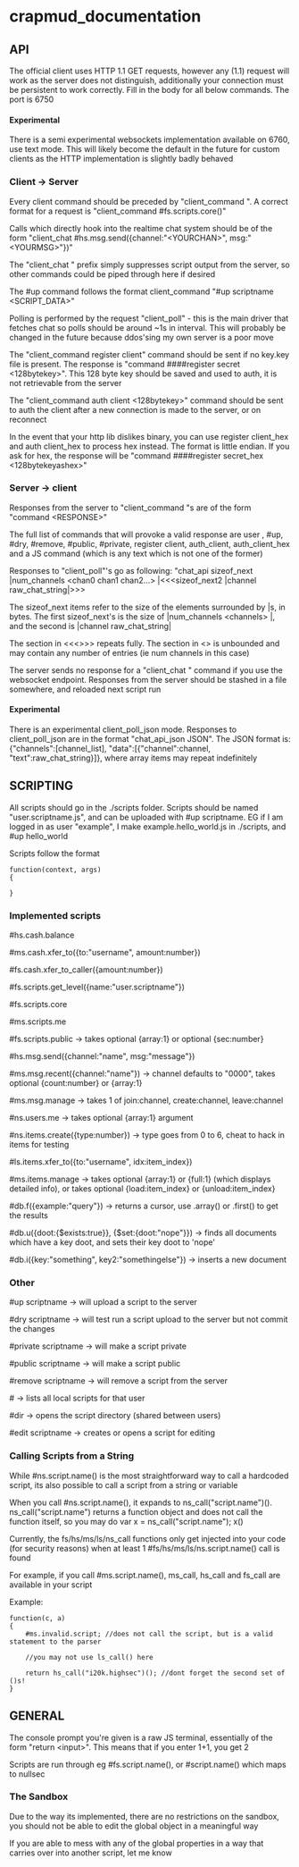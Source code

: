# crapmud_documentation

## API

The official client uses HTTP 1.1 GET requests, however any (1.1) request will work as the server does not distinguish, additionally your connection must be persistent to work correctly. Fill in the body for all below commands. The port is 6750

#### Experimental

There is a semi experimental websockets implementation available on 6760, use text mode. This will likely become the default in the future for custom clients as the HTTP implementation is slightly badly behaved

### Client -> Server

Every client command should be preceded by "client_command ". A correct format for a request is "client_command #fs.scripts.core()"

Calls which directly hook into the realtime chat system should be of the form "client_chat #hs.msg.send({channel:"\<YOURCHAN\>", msg:"\<YOURMSG\>"})"

The "client_chat " prefix simply suppresses script output from the server, so other commands could be piped through here if desired

The #up command follows the format client_command "#up scriptname \<SCRIPT_DATA\>"

Polling is performed by the request "client_poll" - this is the main driver that fetches chat so polls should be around ~1s in interval. This will probably be changed in the future because ddos'sing my own server is a poor move

The "client_command register client" command should be sent if no key.key file is present. The response is "command ####register secret <128bytekey>". This 128 byte key should be saved and used to auth, it is not retrievable from the server

The "client_command auth client <128bytekey>" command should be sent to auth the client after a new connection is made to the server, or on reconnect

In the event that your http lib dislikes binary, you can use register client_hex and auth client_hex to process hex instead. The format is little endian. If you ask for hex, the response will be "command ####register secret_hex <128bytekeyashex>"

### Server -> client

Responses from the server to "client_command "s are of the form "command \<RESPONSE\>"

The full list of commands that will provoke a valid response are user <username>, #up, #dry, #remove, #public, #private, register client, auth_client, auth_client_hex and a JS command (which is any text which is not one of the former)

Responses to "client_poll"'s go as following: "chat_api sizeof_next |num_channels \<chan0 chan1 chan2...\> |<<<sizeof_next2  |channel raw_chat_string|>>>

The sizeof_next items refer to the size of the elements surrounded by |s, in bytes. The first sizeof_next's is the size of |num_channels \<channels\> |, and the second is |channel raw_chat_string|

The section in <<<>>> repeats fully. The section in \<\> is unbounded and may contain any number of entries (ie num channels in this case)

The server sends no response for a "client_chat " command if you use the websocket endpoint. Responses from the server should be stashed in a file somewhere, and reloaded next script run

#### Experimental

There is an experimental client_poll_json mode. Responses to client_poll_json are in the format "chat_api_json JSON". The JSON format is: {"channels":[channel_list], "data":[{"channel":channel, "text":raw_chat_string}]}, where array items may repeat indefinitely

## SCRIPTING

All scripts should go in the ./scripts folder. Scripts should be named "user.scriptname.js", and can be uploaded with #up scriptname. EG if I am logged in as user "example", I make example.hello_world.js in ./scripts, and #up hello_world

Scripts follow the format

	function(context, args)
	{
	
	}

### Implemented scripts

\#hs.cash.balance

\#ms.cash.xfer_to({to:"username", amount:number})

\#fs.cash.xfer_to_caller({amount:number})

\#fs.scripts.get_level({name:"user.scriptname"})

\#fs.scripts.core

\#ms.scripts.me

\#fs.scripts.public -> takes optional {array:1} or optional {sec:number}

\#hs.msg.send({channel:"name", msg:"message"})

\#ms.msg.recent({channel:"name"}) -> channel defaults to "0000", takes optional {count:number} or {array:1}

\#ms.msg.manage -> takes 1 of join:channel, create:channel, leave:channel

\#ns.users.me -> takes optional {array:1} argument

\#ns.items.create({type:number}) -> type goes from 0 to 6, cheat to hack in items for testing

\#ls.items.xfer_to({to:"username", idx:item_index})

\#ms.items.manage -> takes optional {array:1} or {full:1} (which displays detailed info), or takes optional {load:item_index} or {unload:item_index} 

\#db.f({example:"query"}) -> returns a cursor, use .array() or .first() to get the results

\#db.u({doot:{$exists:true}}, {$set:{doot:"nope"}}) -> finds all documents which have a key doot, and sets their key doot to 'nope'

\#db.i({key:"something", key2:"somethingelse"}) -> inserts a new document

### Other

#up scriptname -> will upload a script to the server

#dry scriptname -> will test run a script upload to the server but not commit the changes

#private scriptname -> will make a script private

#public scriptname -> will make a script public

#remove scriptname -> will remove a script from the server

\# -> lists all local scripts for that user

\#dir -> opens the script directory (shared between users)

\#edit scriptname -> creates or opens a script for editing

### Calling Scripts from a String

While \#ns.script.name() is the most straightforward way to call a hardcoded script, its also possible to call a script from a string or variable

When you call \#ns.script.name(), it expands to ns_call("script.name")(). ns_call("script.name") returns a function object and does not call the function itself, so you may do var x = ns_call("script.name"); x()

Currently, the fs/hs/ms/ls/ns_call functions only get injected into your code (for security reasons) when at least 1 \#fs/hs/ms/ls/ns.script.name() call is found

For example, if you call \#ms.script.name(), ms_call, hs_call and fs_call are available in your script

Example:

	function(c, a)
	{
		#ms.invalid.script; //does not call the script, but is a valid statement to the parser
	
		//you may not use ls_call() here
	
		return hs_call("i20k.highsec")(); //dont forget the second set of ()s!
	}

## GENERAL

The console prompt you're given is a raw JS terminal, essentially of the form "return \<input\>". This means that if you enter 1+1, you get 2

Scripts are run through eg #fs.script.name(), or #script.name() which maps to nullsec

### The Sandbox

Due to the way its implemented, there are no restrictions on the sandbox, you should not be able to edit the global object in a meaningful way

If you are able to mess with any of the global properties in a way that carries over into another script, let me know